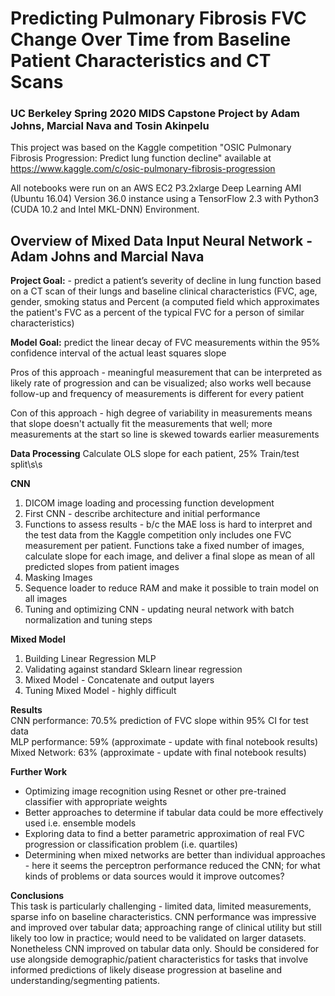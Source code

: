 # Predicting Pulmonary Fibrosis FVC Change Over Time from Baseline Patient Characteristics and CT Scans

### UC Berkeley Spring 2020 MIDS Capstone Project by Adam Johns, Marcial Nava and Tosin Akinpelu

This project was based on the Kaggle competition "OSIC Pulmonary Fibrosis Progression: Predict lung function decline" available at https://www.kaggle.com/c/osic-pulmonary-fibrosis-progression

All notebooks were run on an AWS EC2 P3.2xlarge Deep Learning AMI (Ubuntu 16.04) Version 36.0 instance using a TensorFlow 2.3 with Python3 (CUDA 10.2 and Intel MKL-DNN) Environment.

## Overview of Mixed Data Input Neural Network - Adam Johns and Marcial Nava

**Project Goal:** - predict a patient’s severity of decline in lung function based on a CT scan of their lungs and baseline clinical characteristics (FVC, age, gender, smoking status and Percent (a computed field which approximates the patient's FVC as a percent of the typical FVC for a person of similar characteristics)

**Model Goal:** predict the linear decay of FVC measurements within the 95% confidence interval of the actual least squares slope  
  
Pros of this approach - meaningful measurement that can be interpreted as likely rate of progression and can be visualized; also works well because follow-up and frequency of measurements is different for every patient  
  
Con of this approach - high degree of variability in measurements means that slope doesn't actually fit the measurements that well; more measurements at the start so line is skewed towards earlier measurements  
  

**Data Processing** 
Calculate OLS slope for each patient, 25% Train/test split\s\s

**CNN** 
1) DICOM image loading and processing function development
2) First CNN - describe architecture and initial performance
3) Functions to assess results - b/c the MAE loss is hard to interpret and the test data from the Kaggle competition only includes one FVC measurement per patient. Functions take a fixed number of images, calculate slope for each image, and deliver a final slope as mean of all predicted slopes from patient images
4) Masking Images
5) Sequence loader to reduce RAM and make it possible to train model on all images
5) Tuning and optimizing CNN - updating neural network with batch normalization and tuning steps

**Mixed Model**  
1) Building Linear Regression MLP
2) Validating against standard Sklearn linear regression
3) Mixed Model - Concatenate and output layers
4) Tuning Mixed Model - highly difficult

**Results**  
CNN performance: 70.5% prediction of FVC slope within 95% CI for test data  
MLP performance: 59% (approximate - update with final notebook results)  
Mixed Network: 63% (approximate - update with final notebook results)  

**Further Work**  
- Optimizing image recognition using Resnet or other pre-trained classifier with appropriate weights  
- Better approaches to determine if tabular data could be more effectively used i.e. ensemble models  
- Exploring data to find a better parametric approximation of real FVC progression or classification problem (i.e. quartiles)  
- Determining when mixed networks are better than individual approaches - here it seems the perceptron performance reduced the CNN; for what kinds of problems or data sources would it improve outcomes?  

**Conclusions**  
This task is particularly challenging - limited data, limited measurements, sparse info on baseline characteristics. CNN performance was impressive and improved over tabular data; approaching range of clinical utility but still likely too low in practice; would need to be validated on larger datasets. Nonetheless CNN improved on tabular data only. Should be considered for use alongside demographic/patient characteristics for tasks that involve informed predictions of likely disease progression at baseline and understanding/segmenting patients.
